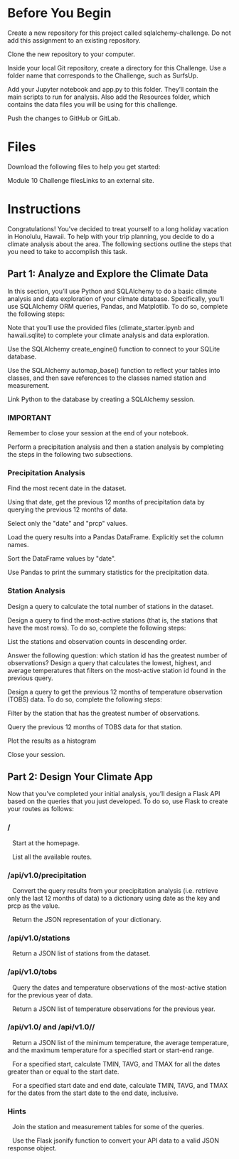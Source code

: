 # Before You Begin
Create a new repository for this project called sqlalchemy-challenge. Do not add this assignment to an existing repository.

Clone the new repository to your computer.

Inside your local Git repository, create a directory for this Challenge. Use a folder name that corresponds to the Challenge, such as SurfsUp.

Add your Jupyter notebook and app.py to this folder. They’ll contain the main scripts to run for analysis. Also add the Resources folder, which contains the data files you will be using for this challenge.

Push the changes to GitHub or GitLab.

# Files
Download the following files to help you get started:

Module 10 Challenge filesLinks to an external site.

# Instructions
Congratulations! You've decided to treat yourself to a long holiday vacation in Honolulu, Hawaii. To help with your trip planning, you decide to do a climate analysis about the area. The following sections outline the steps that you need to take to accomplish this task.

## Part 1: Analyze and Explore the Climate Data
In this section, you’ll use Python and SQLAlchemy to do a basic climate analysis and data exploration of your climate database. Specifically, you’ll use SQLAlchemy ORM queries, Pandas, and Matplotlib. To do so, complete the following steps:

Note that you’ll use the provided files (climate_starter.ipynb and hawaii.sqlite) to complete your climate analysis and data exploration.

Use the SQLAlchemy create_engine() function to connect to your SQLite database.

Use the SQLAlchemy automap_base() function to reflect your tables into classes, and then save references to the classes named station and measurement.

Link Python to the database by creating a SQLAlchemy session.

### IMPORTANT
Remember to close your session at the end of your notebook.

Perform a precipitation analysis and then a station analysis by completing the steps in the following two subsections.

### Precipitation Analysis
Find the most recent date in the dataset.

Using that date, get the previous 12 months of precipitation data by querying the previous 12 months of data.

Select only the "date" and "prcp" values.

Load the query results into a Pandas DataFrame. Explicitly set the column names.

Sort the DataFrame values by "date".

Use Pandas to print the summary statistics for the precipitation data.

### Station Analysis
Design a query to calculate the total number of stations in the dataset.

Design a query to find the most-active stations (that is, the stations that have the most rows). To do so, complete the following steps:

List the stations and observation counts in descending order.

Answer the following question: which station id has the greatest number of observations?
Design a query that calculates the lowest, highest, and average temperatures that filters on the most-active station id found in the previous query.

Design a query to get the previous 12 months of temperature observation (TOBS) data. To do so, complete the following steps:

Filter by the station that has the greatest number of observations.

Query the previous 12 months of TOBS data for that station.

Plot the results as a histogram

Close your session.

## Part 2: Design Your Climate App
Now that you’ve completed your initial analysis, you’ll design a Flask API based on the queries that you just developed. To do so, use Flask to create your routes as follows:

### /

&ensp; Start at the homepage.

&ensp; List all the available routes.

### /api/v1.0/precipitation

&ensp; Convert the query results from your precipitation analysis (i.e. retrieve only the last 12 months of data) to a dictionary using date as the key and prcp as the value.

&ensp; Return the JSON representation of your dictionary.

### /api/v1.0/stations

&ensp; Return a JSON list of stations from the dataset.

### /api/v1.0/tobs

&ensp; Query the dates and temperature observations of the most-active station for the previous year of data.

&ensp; Return a JSON list of temperature observations for the previous year.

### /api/v1.0/<start> and /api/v1.0/<start>/<end>

&ensp; Return a JSON list of the minimum temperature, the average temperature, and the maximum temperature for a specified start or start-end range.

&ensp; For a specified start, calculate TMIN, TAVG, and TMAX for all the dates greater than or equal to the start date.

&ensp; For a specified start date and end date, calculate TMIN, TAVG, and TMAX for the dates from the start date to the end date, inclusive.

### Hints

&ensp; Join the station and measurement tables for some of the queries.

&ensp; Use the Flask jsonify function to convert your API data to a valid JSON response object.
